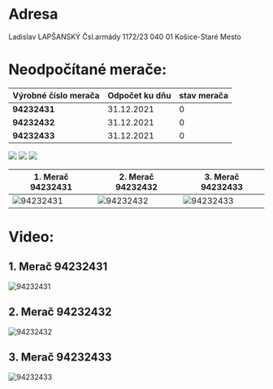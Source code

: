 # Adresa
Ladislav LAPŠANSKÝ
Čsl.armády 1172/23
040 01 Košice-Staré Mesto

# Neodpočítané merače:

| Výrobné číslo merača  | Odpočet ku dňu   | stav merača |
|-----------------------|------------------|---------------|
| **94232431** 		| 31.12.2021  	   | 0             |
| **94232432** 		| 31.12.2021  	   | 0             |
| **94232433** 		| 31.12.2021  	   | 0             |

<p>
  <img src="gif/94232431.gif" />
  <img src="gif/94232432.gif" />
  <img src="gif/94232433.gif" />
</p>


|      1. Merač 94232431      |      2. Merač 94232432      |      3. Merač 94232433      |
|-----------------------------|-----------------------------|-----------------------------|
|![94232431](gif/94232431.gif)|![94232432](gif/94232432.gif)|![94232433](gif/94232433.gif)|
# Video:
## 1. Merač 94232431
![94232431](gif/94232431.gif)
## 2. Merač 94232432
![94232432](gif/94232432.gif)
## 3. Merač 94232433
![94232433](gif/94232433.gif)
